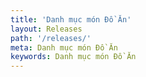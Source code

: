 ```yaml
---
title: 'Danh mục món Đồ Ăn'
layout: Releases
path: '/releases/'
meta: Danh mục món Đồ Ăn
keywords: Danh mục món Đồ Ăn
---
```

